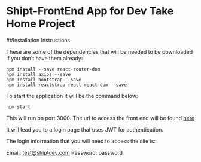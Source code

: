 # Shipt-FrontEnd App for Dev Take Home Project

##Installation Instructions

These are some of the dependencies that will be needed to be downloaded if you don't have them already:
```
npm install --save react-router-dom
npm install axios --save
npm install bootstrap --save
npm install reactstrap react react-dom --save
```

To start the application it will be the command below:
```
npm start
```

This will run on port 3000. The url to access the front end will be found [here](http://localhost:3000/)

It will lead you to a login page that uses JWT for authentication.

The login information that you will need to access the site is:

Email: test@shiptdev.com
Password: password
